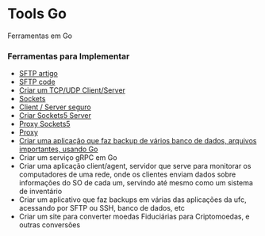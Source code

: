 # Tools Go

Ferramentas em Go


### Ferramentas para Implementar

- [SFTP artigo](https://medium.com/@bilalemre_gulsen/golang-upload-file-to-sftp-e1b7a08737cb)
- [SFTP code](https://github.com/begulsen/golang-sftp)
- [Criar um TCP/UDP Client/Server](https://www.linode.com/docs/guides/developing-udp-and-tcp-clients-and-servers-in-go/)
- [Sockets](https://astaxie.gitbooks.io/build-web-application-with-golang/content/en/08.1.html)
- [Client / Server seguro](https://youngkin.github.io/post/gohttpsclientserver/)
- [Criar Sockets5 Server](https://github.com/armon/go-socks5)
- [Proxy Sockets5](https://www.sobyte.net/post/2022-01/go-socket5/)
- [Proxy](https://github.com/3proxy/3proxy)
- [Criar uma aplicação que faz backup de vários banco de dados, arquivos importantes, usando Go](#)
- Criar um serviço gRPC em Go
- Criar uma aplicação client/agent, servidor que serve para monitorar os computadores de uma rede, onde os clientes enviam dados sobre informações do SO de cada um, servindo até mesmo como um sistema de inventário
- Criar um aplicativo que faz backups em várias das aplicações da ufc, acessando por SFTP ou SSH, banco de dados, etc
- Criar um site para converter moedas Fiduciárias para Criptomoedas, e outras conversões
